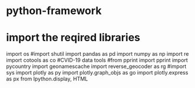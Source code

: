 # python-framework
# import the reqired libraries
import os
#import shutil
import pandas as pd
import numpy as np
import re
import cotools as co          #CVID-19 data tools
#from pprint import pprint
import pycountry
import geonamescache
import reverse_geocoder as rg
#import sys
import plotly as py
import plotly.graph_objs as go
import plotly.express as px
from Ipython.display, HTML
